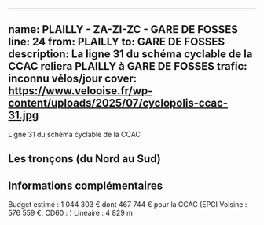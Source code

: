 
---
name: PLAILLY - ZA-ZI-ZC - GARE DE FOSSES
line: 24
from: PLAILLY 
to:  GARE DE FOSSES 
description: La ligne 31 du schéma cyclable de la CCAC reliera PLAILLY  à GARE DE FOSSES 
trafic: inconnu vélos/jour
cover: https://www.velooise.fr/wp-content/uploads/2025/07/cyclopolis-ccac-31.jpg
---
Ligne 31 du schéma cyclable de la CCAC  
## Les tronçons (du Nord au Sud)

## Informations complémentaires

Budget estimé : 1 044 303 € dont 467 744 € pour la CCAC (EPCI Voisine : 576 559 €, CD60 : )
Linéaire : 4 829 m

